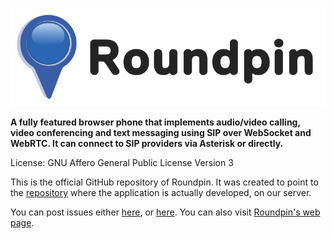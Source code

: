 <p align="center"><img src="roundpin-logo.svg" alt="Roundpin Logo" /></p>

**A fully featured browser phone that implements audio/video calling, video conferencing and text messaging using SIP over WebSocket and WebRTC. It can connect to SIP providers via Asterisk or directly.**

License: GNU Affero General Public License Version 3

This is the official GitHub repository of Roundpin. It was created to point to the <a href="https://git.doublebastion.com/roundpin/" rel="noreferrer noopener" target="_blank">repository</a> where the application is actually developed, on our server.

You can post issues either <a href="https://github.com/DoubleBastionAdmin/roundpin/issues" rel="noreferrer noopener" target="_blank">here</a>, or <a href="https://git.doublebastion.com/roundpin/issues/develop" rel="noreferrer noopener" target="_blank">here</a>. You can also visit <a href="https://www.doublebastion.com/roundpin/" rel="noreferrer noopener" target="_blank">Roundpin's web page</a>.
